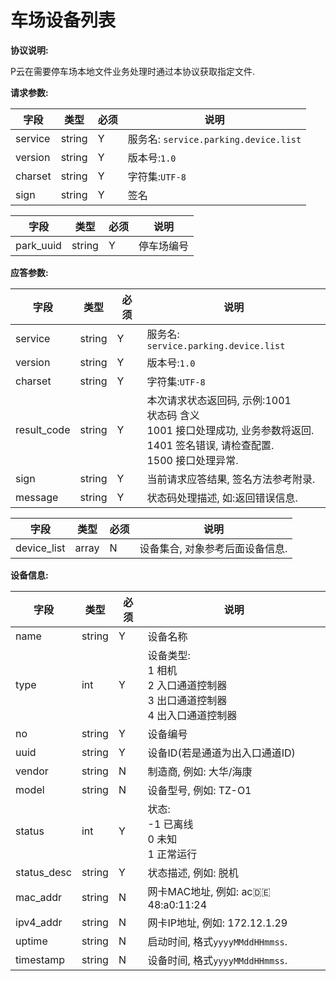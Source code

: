 # 车场设备列表


**协议说明:**

P云在需要停车场本地文件业务处理时通过本协议获取指定文件.


**请求参数:**

| 字段 | 类型 | 必须 | 说明|
| --- | --- | --- | --- |
| service | string | Y | 服务名: `service.parking.device.list` |
| version | string | Y | 版本号:`1.0`|
| charset | string | Y | 字符集:`UTF-8`|
| sign | string | Y | 签名|

| 字段 | 类型 | 必须 | 说明|
| --- | --- | --- | --- |
| park_uuid | string | Y | 停车场编号 |


**应答参数:**

| 字段 | 类型 | 必须 | 说明|
| --- | --- | --- | --- |
| service | string | Y | 服务名: `service.parking.device.list` |
| version | string | Y | 版本号:`1.0`|
| charset | string | Y | 字符集:`UTF-8`|
| result_code | string | Y | 本次请求状态返回码, 示例:1001<br/>状态码  含义<br/>1001  接口处理成功, 业务参数将返回.<br/>1401  签名错误, 请检查配置.<br/>1500  接口处理异常. |
| sign | string | Y | 当前请求应答结果, 签名方法参考附录. |
| message | string | Y | 状态码处理描述, 如:返回错误信息. |

| 字段 | 类型 | 必须 | 说明|
| --- | --- | --- | --- |
| device_list | array | N | 设备集合, 对象参考后面设备信息. |

**设备信息:**

| 字段 | 类型 | 必须 | 说明    |
| --- | --- | --- | ---|
| name | string | Y | 设备名称 |
| type | int | Y | 设备类型:<br/>1 相机<br/>2 入口通道控制器<br/>3 出口通道控制器<br/> 4 出入口通道控制器 |
| no | string | Y | 设备编号 |
| uuid | string | Y | 设备ID(若是通道为出入口通道ID) |
| vendor | string | N | 制造商, 例如: 大华/海康 |
| model | string | N | 设备型号, 例如: TZ-O1 |
| status | int | Y | 状态:<br/> -1 已离线<br/> 0 未知<br/> 1 正常运行 |
| status_desc | string | Y | 状态描述, 例如: 脱机 |
| mac_addr | string | N | 网卡MAC地址, 例如: ac:de:48:a0:11:24 |
| ipv4_addr | string | N | 网卡IP地址, 例如: 172.12.1.29 |
| uptime | string | N | 启动时间, 格式`yyyyMMddHHmmss`.|
| timestamp | string | N | 设备时间, 格式`yyyyMMddHHmmss`.|
